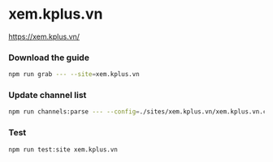 # xem.kplus.vn

https://xem.kplus.vn/

### Download the guide

```sh
npm run grab --- --site=xem.kplus.vn
```

### Update channel list

```sh
npm run channels:parse --- --config=./sites/xem.kplus.vn/xem.kplus.vn.config.js --output=./sites/xem.kplus.vn/xem.kplus.vn.channels.xml
```

### Test

```sh
npm run test:site xem.kplus.vn
```
